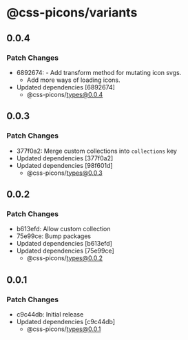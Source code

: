 # @css-picons/variants

## 0.0.4

### Patch Changes

- 6892674: - Add transform method for mutating icon svgs.
  - Add more ways of loading icons.
- Updated dependencies [6892674]
  - @css-picons/types@0.0.4

## 0.0.3

### Patch Changes

- 377f0a2: Merge custom collections into `collections` key
- Updated dependencies [377f0a2]
- Updated dependencies [98f601d]
  - @css-picons/types@0.0.3

## 0.0.2

### Patch Changes

- b613efd: Allow custom collection
- 75e99ce: Bump packages
- Updated dependencies [b613efd]
- Updated dependencies [75e99ce]
  - @css-picons/types@0.0.2

## 0.0.1

### Patch Changes

- c9c44db: Initial release
- Updated dependencies [c9c44db]
  - @css-picons/types@0.0.1
